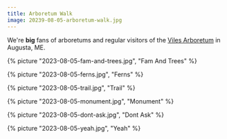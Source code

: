 ```yaml
---
title: Arboretum Walk
image: 20239-08-05-arboretum-walk.jpg
---
```


We're **big** fans of arboretums and regular visitors of the
[Viles Arboretum](https://vilesarboretum.org/) in Augusta, ME.

<!--more-->

{% picture "2023-08-05-fam-and-trees.jpg", "Fam And Trees" %}

{% picture "2023-08-05-ferns.jpg", "Ferns" %}

{% picture "2023-08-05-trail.jpg", "Trail" %}

{% picture "2023-08-05-monument.jpg", "Monument" %}

{% picture "2023-08-05-dont-ask.jpg", "Dont Ask" %}

{% picture "2023-08-05-yeah.jpg", "Yeah" %}
